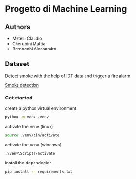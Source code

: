 # Progetto di Machine Learning

## Authors
 - Metelli Claudio
 - Cherubini Mattia
 - Bernocchi Alessandro
  
## Dataset

<p>
Detect smoke with the help of IOT data and trigger a fire alarm.
</p>

[Smoke detection](https://www.kaggle.com/datasets/deepcontractor/smoke-detection-dataset)


### Get started

create a python virtual environment
```bash
python -m venv .venv
```
activate the venv (linux)
```bash
source .venv/bin/activate
```
activate the venv (windows)

```powershell
.\venv\Scripts\activate
```
install the dependecies
```bash
pip install -r requirements.txt
```

